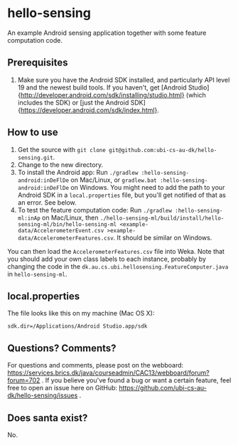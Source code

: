 # hello-sensing

An example Android sensing application together with some feature computation code.

## Prerequisites

1. Make sure you have the Android SDK installed, and particularly API level 19 and the newest build tools. If you haven't, get [Android Studio]{http://developer.android.com/sdk/installing/studio.html} (which includes the SDK) or [just the Android SDK]{https://developer.android.com/sdk/index.html}.

## How to use

1. Get the source with `git clone git@github.com:ubi-cs-au-dk/hello-sensing.git`.
2. Change to the new directory.
3. To install the Android app: Run `./gradlew :hello-sensing-android:inDeFlDe` on Mac/Linux, or `gradlew.bat :hello-sensing-android:inDeFlDe` on Windows. You might need to add the path to your Android SDK in a `local.properties` file, but you'll get notified of that as an error. See below.
4. To test the feature computation code: Run `./gradlew :hello-sensing-ml:inAp` on Mac/Linux, then `./hello-sensing-ml/build/install/hello-sensing-ml/bin/hello-sensing-ml <example-data/AccelerometerEvent.csv >example-data/AccelerometerFeatures.csv`. It should be similar on Windows.

You can then load the `AccelerometerFeatures.csv` file into Weka. Note that you should add your own class labels to each instance, probably by changing the code in the `dk.au.cs.ubi.hellosensing.FeatureComputer.java` in `hello-sensing-ml`.

## local.properties

The file looks like this on my machine (Mac OS X):

    sdk.dir=/Applications/Android Studio.app/sdk

## Questions? Comments?

For questions and comments, please post on the webboard: https://services.brics.dk/java/courseadmin/CAC13/webboard/forum?forum=702 . If you believe you've found a bug or want a certain feature, feel free to open an issue here on GitHub: https://github.com/ubi-cs-au-dk/hello-sensing/issues .

## Does santa exist?

No.
